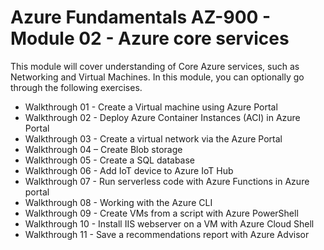 # Azure Fundamentals AZ-900 - Module 02 - Azure core services

This module will cover understanding of Core Azure services, such as Networking and Virtual Machines. In this module, you can optionally go through the following exercises.

- Walkthrough 01 - Create a Virtual machine using Azure Portal
- Walkthrough 02 - Deploy Azure Container Instances (ACI) in Azure Portal
- Walkthrough 03 - Create a virtual network via the Azure Portal
- Walkthrough 04 – Create Blob storage
- Walkthrough 05 - Create a SQL database
- Walkthrough 06 - Add IoT device to Azure IoT Hub
- Walkthrough 07 - Run serverless code with Azure Functions in Azure portal
- Walkthrough 08 - Working with the Azure CLI
- Walkthrough 09 - Create VMs from a script with Azure PowerShell
- Walkthrough 10 - Install IIS webserver on a VM with Azure Cloud Shell
- Walkthrough 11 - Save a recommendations report with Azure Advisor